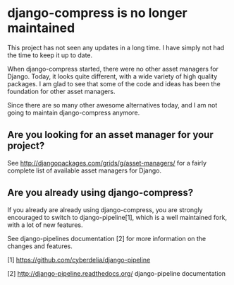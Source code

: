 django-compress is no longer maintained
=======================================

This project has not seen any updates in a long time. I have simply not had the time to keep it up to date.

When django-compress started, there were no other asset managers for Django. Today, it looks quite different, with a wide variety of high quality packages. I am glad to see that some of the code and ideas has been the foundation for other asset managers.

Since there are so many other awesome alternatives today, and I am not going to maintain django-compress anymore.

Are you looking for an asset manager for your project?
------------------------------------------------------

See http://djangopackages.com/grids/g/asset-managers/ for a fairly complete list of available asset managers for Django.

Are you already using django-compress?
--------------------------------------
If you already are already using django-compress, you are strongly encouraged to
switch to django-pipeline[1], which is a well maintained fork, with a lot of new features.

See django-pipelines documentation [2] for more information on the changes and features.

[1] https://github.com/cyberdelia/django-pipeline

[2] http://django-pipeline.readthedocs.org/ django-pipeline documentation
